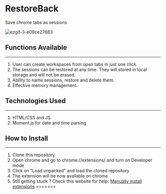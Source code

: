 # RestoreBack

Save chrome tabs as sessions 
  
![ezgif-3-e09ce27683](https://user-images.githubusercontent.com/42151354/162585583-c35a0b64-7632-470a-89b9-c5282714d5de.gif)

## Functions Available
---

1. User can create workspaces from open tabs in just one click.
2. The sessions can be restored at any time. They will stored in local storage and will not be erased.
3. Ability to name sessions, restore and delete them.
4. Effective memory management.

## Technologies Used
---
1. HTML/CSS and JS 
2. Moment.js for date and time parsing

## How to Install
---
1. Clone this repository
2. Open chrome and go to chrome://extensions/ and turn on Developer mode
3. Click on "Load unpacked" and load the cloned repository
4. The extension will be now available on chrome
5. Still getting stuck ? Check this website for help: <a href="https://www.cnet.com/tech/services-and-software/how-to-install-chrome-extensions-manually/">Manually install extensions</a>
=======
